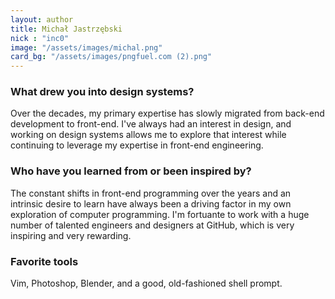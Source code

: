 ```yaml
---
layout: author
title: Michał Jastrzębski
nick : "inc0"
image: "/assets/images/michal.png"
card_bg: "/assets/images/pngfuel.com (2).png"
---
```


### What drew you into design systems?

Over the decades, my primary expertise has slowly migrated from back-end development to front-end. I've always had an interest in design, and working on design systems allows me to explore that interest while continuing to leverage my expertise in front-end engineering.

### Who have you learned from or been inspired by?

The constant shifts in front-end programming over the years and an intrinsic desire to learn have always been a driving factor in my own exploration of computer programming. I'm fortuante to work with a huge number of talented engineers and designers at GitHub, which is very inspiring and very rewarding.

### Favorite tools

Vim, Photoshop, Blender, and a good, old-fashioned shell prompt.